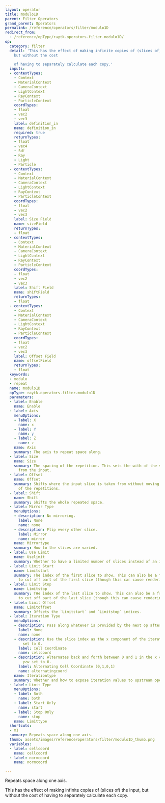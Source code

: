 ```yaml
---
layout: operator
title: modulo1D
parent: Filter Operators
grand_parent: Operators
permalink: /reference/operators/filter/modulo1D
redirect_from:
  - /reference/opType/raytk.operators.filter.modulo1D/
op:
  category: filter
  detail: 'This has the effect of making infinite copies of (slices of) the input,
    but without the cost

    of having to separately calculate each copy.'
  inputs:
  - contextTypes:
    - Context
    - MaterialContext
    - CameraContext
    - LightContext
    - RayContext
    - ParticleContext
    coordTypes:
    - float
    - vec2
    - vec3
    label: definition_in
    name: definition_in
    required: true
    returnTypes:
    - float
    - vec4
    - Sdf
    - Ray
    - Light
    - Particle
  - contextTypes:
    - Context
    - MaterialContext
    - CameraContext
    - LightContext
    - RayContext
    - ParticleContext
    coordTypes:
    - float
    - vec2
    - vec3
    label: Size Field
    name: sizeField
    returnTypes:
    - float
  - contextTypes:
    - Context
    - MaterialContext
    - CameraContext
    - LightContext
    - RayContext
    - ParticleContext
    coordTypes:
    - float
    - vec2
    - vec3
    label: Shift Field
    name: shiftField
    returnTypes:
    - float
  - contextTypes:
    - Context
    - MaterialContext
    - CameraContext
    - LightContext
    - RayContext
    - ParticleContext
    coordTypes:
    - float
    - vec2
    - vec3
    label: Offset Field
    name: offsetField
    returnTypes:
    - float
  keywords:
  - modulo
  - repeat
  name: modulo1D
  opType: raytk.operators.filter.modulo1D
  parameters:
  - label: Enable
    name: Enable
  - label: Axis
    menuOptions:
    - label: X
      name: x
    - label: Y
      name: y
    - label: Z
      name: z
    name: Axis
    summary: The axis to repeat space along.
  - label: Size
    name: Size
    summary: The spacing of the repetition. This sets the with of the slice taken
      from the input.
  - label: Offset
    name: Offset
    summary: Shifts where the input slice is taken from without moving the position
      of the repetitions.
  - label: Shift
    name: Shift
    summary: Shifts the whole repeated space.
  - label: Mirror Type
    menuOptions:
    - description: No mirroring.
      label: None
      name: none
    - description: Flip every other slice.
      label: Mirror
      name: mirror
    name: Mirrortype
    summary: How to the slices are varied.
  - label: Use Limit
    name: Uselimit
    summary: Whether to have a limited number of slices instead of an infinite series.
  - label: Limit Start
    name: Limitstart
    summary: The index of the first slice to show. This can also be a fractional value
      to cut off part of the first slice (though this can cause rendering issues).
  - label: Limit Stop
    name: Limitstop
    summary: THe index of the last slice to show. This can also be a fractional value
      to cut off part of the last slice (though this can cause rendering issues).
  - label: Limit Offset
    name: Limitoffset
    summary: Offsets the `Limitstart` and `Limitstop` indices.
  - label: Iteration Type
    menuOptions:
    - description: Pass along whatever is provided by the next op after this one.
      label: None
      name: none
    - description: Use the slice index as the x component of the iteration, with yzw
        set to 0.
      label: Cell Coordinate
      name: cellcoord
    - description: Alternates back and forth between 0 and 1 in the x component, with
        yzw set to 0.
      label: Alternating Cell Coordinate (0,1,0,1)
      name: alternatingcoord
    name: Iterationtype
    summary: Whether and how to expose iteration values to upstream operators.
  - label: Limit Type
    menuOptions:
    - label: Both
      name: both
    - label: Start Only
      name: start
    - label: Stop Only
      name: stop
    name: Limittype
  shortcuts:
  - m1
  summary: Repeats space along one axis.
  thumb: assets/images/reference/operators/filter/modulo1D_thumb.png
  variables:
  - label: cellcoord
    name: cellcoord
  - label: normcoord
    name: normcoord

---
```



Repeats space along one axis.

This has the effect of making infinite copies of (slices of) the input, but without the cost
of having to separately calculate each copy.